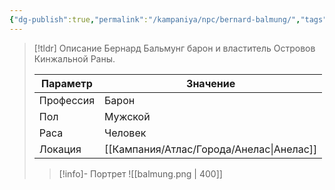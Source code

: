 ```yaml
---
{"dg-publish":true,"permalink":"/kampaniya/npc/bernard-balmung/","tags":["race/human","affinity/unkown","job/noble"],"created":"2025-01-08T06:30:47.536+03:00","updated":"2025-01-08T21:54:20.350+03:00"}
---
```




> [!tldr] Описание
> Бернард Бальмунг барон и властитель Островов Кинжальной Раны.
> 
> | Параметр | Значение |
> | ---- | ---- |
> | Профессия | Барон |
> | Пол | Мужской |
> | Раса | Человек |
> | Локация | [[Кампания/Атлас/Города/Анелас\|Анелас]] |
>> [!info]- Портрет
>> ![[balmung.png \| 400]]

